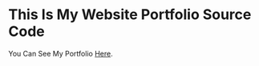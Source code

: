 # This Is My Website Portfolio Source Code

You Can See My Portfolio [Here](https://github.com/facebook/create-react-app).
